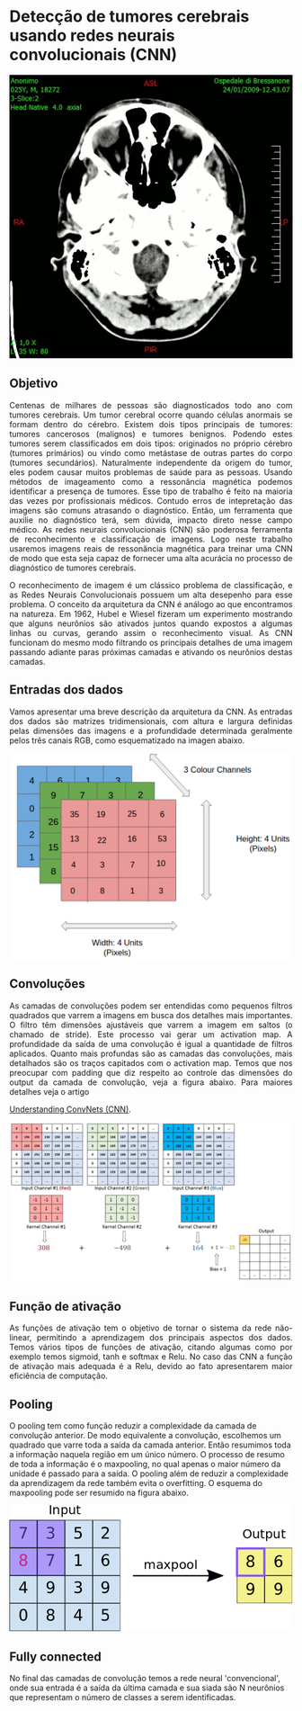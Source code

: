 # Detecção de tumores cerebrais usando redes neurais convolucionais (CNN)
![brain](https://github.com/RondinellyMorais/Deteccao-de-tumores-cerebrais-usando-rede-neural-convolucional/blob/master/tac.gif)

## Objetivo
<p align="justify"> Centenas de milhares de pessoas são diagnosticados todo ano com tumores cerebrais. Um tumor cerebral ocorre quando células anormais se formam dentro do cérebro. Existem dois tipos principais de tumores: tumores cancerosos (malignos) e tumores benignos. Podendo estes tumores serem classificados em dois tipos: originados no próprio cérebro (tumores primários) ou vindo como metástase de outras partes do corpo (tumores secundários). Naturalmente independente da origem do tumor, eles podem causar muitos problemas de saúde para as pessoas. Usando métodos de imageamento como a ressonância magnética podemos identificar a presença de tumores. Esse tipo de trabalho é feito na maioria das vezes por profissionais médicos. Contudo erros de intepretação das imagens são comuns atrasando o diagnóstico. Então, um ferramenta que auxilie no diagnóstico terá, sem dúvida, impacto direto nesse campo médico. As redes neurais convolucionais (CNN) são poderosa ferramenta de reconhecimento e classificação de imagens. Logo neste trabalho usaremos imagens reais de ressonância magnética para treinar uma CNN de modo que esta seja capaz de fornecer uma alta acurácia no processo de diagnóstico de tumores cerebrais. </p>

<p align="justify"> O reconhecimento de imagem é um clássico problema de classificação, e as Redes Neurais Convolucionais possuem um alta desepenho para esse problema. O conceito da arquitetura da CNN é análogo ao  que encontramos na natureza. Em 1962, Hubel e Wiesel fizeram um experimento mostrando que alguns neurônios são ativados juntos quando expostos a algumas linhas ou curvas, gerando assim o reconhecimento visual. As CNN funcionam do mesmo modo filtrando os principais detalhes de uma imagem passando adiante paras próximas camadas e ativando os neurônios destas camadas.</p>

## Entradas dos dados
<p align="justify"> Vamos apresentar uma breve descrição da arquitetura da CNN. As entradas dos dados são matrizes tridimensionais, com altura e largura definidas pelas dimensões das imagens e a profundidade determinada geralmente pelos três canais RGB, como esquematizado na imagen abaixo.</p>

![max](https://github.com/RondinellyMorais/Deteccao-de-tumores-cerebrais-usando-rede-neural-convolucional/blob/master/rede2.png)
## Convoluções
<p align="justify"> As camadas de convoluções podem ser entendidas como pequenos filtros quadrados que varrem a imagens em busca dos detalhes mais importantes. O filtro têm dimensões ajustáveis que varrem a imagem em saltos (o chamado de stride). Este processo vai gerar um activation map. A profundidade da saída de uma convolução é igual a quantidade de filtros aplicados. Quanto mais profundas são as camadas das convoluções, mais detalhados são os traços capitados com o activation map. Temos que nos preocupar com padding que diz respeito ao controle das dimensões do output da camada de convolução, veja a figura abaixo. Para maiores detalhes veja o artigo </p>

[Understanding ConvNets (CNN)](https://medium.com/neuronio/understanding-convnets-cnn-712f2afe4dd3). 

![oi](https://github.com/RondinellyMorais/Deteccao-de-tumores-cerebrais-usando-rede-neural-convolucional/blob/master/convulu%C3%A7%C3%A3o.gif)

## Função de ativação
<p align="justify"> As funções de ativação tem o objetivo de tornar o sistema da rede não-linear, permitindo a aprendizagem dos principais aspectos dos dados. Temos vários tipos de funções de ativação, citando algumas como por exemplo temos sigmoid, tanh e softmax e Relu. No caso das CNN a função de ativação mais adequada é a Relu, devido ao fato apresentarem maior eficiência de computação.</p>

## Pooling
O pooling tem como função reduzir a complexidade da camada de convolução anterior. De modo equivalente a convolução, escolhemos um quadrado que varre toda a saída da camada anterior. Então resumimos toda a informação naquela região em um único número. O processo de resumo de toda a informação é o maxpooling, no qual apenas o maior número da unidade é passado para a saída. O pooling além de reduzir a complexidade da aprendizagem da rede também evita o overfitting. O esquema do maxpooling pode ser resumido na figura abaixo.

![pooling](https://github.com/RondinellyMorais/Deteccao-de-tumores-cerebrais-usando-rede-neural-convolucional/blob/master/pooling.gif)

## Fully connected
No final das camadas de convolução temos a rede neural 'convencional', onde sua entrada é a saída da última camada e sua siada são N neurônios que representam o número de classes a serem identificadas.


